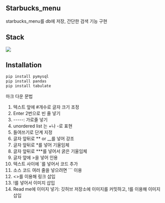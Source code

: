 ## Starbucks_menu
starbucks_menu를 db에 저장, 간단한 검색 기능 구현 

## Stack
<img src="https://img.shields.io/badge/Python-3776AB?style=flat&logo=Python&logoColor=white">


## Installation
```python
pip install pymysql
pip install pandas
pip install tabulate
```

마크 다운 문법
1. 텍스트 앞에 #개수로 글자 크기 조정
2. Enter 2번으로 빈 줄 넣기
3. -----: 가로줄 넣기
4. unordered list 는 +나 -로 표현
5. 들여쓰기로 단계 지정
6. 글자 앞뒤로 ** or __를 넣어 강조
7. 글자 앞뒤로 *를 넣어 기울임체
8. 글자 앞뒤로 ***를 넣어서 굵은 기울임체
9. 글자 앞에 >을 넣어 인용
10. 텍스트 사이에 `를 넣어서 코드 추가
11. 소스 코드 여러 줄을 넣으려면 ``` 이용
12. <>를 이용해 링크 삽입
13. !를 넣어서 이미지 삽입
14. Read me에 이미지 넣기: 깃허브 저장소에 이미지를 커밋하고, !를 이용해 이미지 삽입
